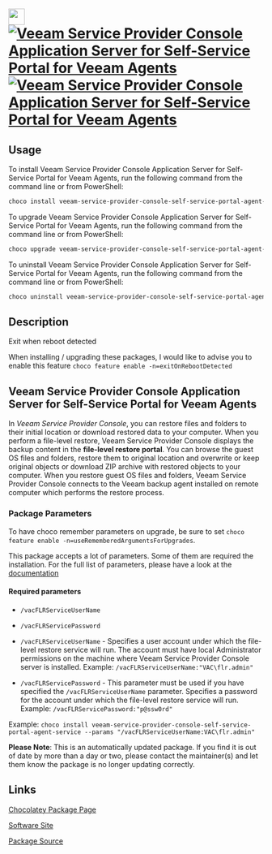 ﻿# <img src="https://cdn.jsdelivr.net/gh/mkevenaar/chocolatey-packages@9a2716b60dc8e877e38a1cfbc371e08b5974754d/icons/veeam-service-provider-console-self-service-portal-agent-service.png" width="32" height="32"/> [![Veeam Service Provider Console Application Server for Self-Service Portal for Veeam Agents](https://img.shields.io/chocolatey/v/veeam-service-provider-console-self-service-portal-agent-service.svg?label=Veeam+Service+Provider+Console+Application+Server+for+Self-Service+Portal+for+Veeam+Agents)](https://community.chocolatey.org/packages/veeam-service-provider-console-self-service-portal-agent-service) [![Veeam Service Provider Console Application Server for Self-Service Portal for Veeam Agents](https://img.shields.io/chocolatey/dt/veeam-service-provider-console-self-service-portal-agent-service.svg)](https://community.chocolatey.org/packages/veeam-service-provider-console-self-service-portal-agent-service)

## Usage

To install Veeam Service Provider Console Application Server for Self-Service Portal for Veeam Agents, run the following command from the command line or from PowerShell:

```powershell
choco install veeam-service-provider-console-self-service-portal-agent-service
```

To upgrade Veeam Service Provider Console Application Server for Self-Service Portal for Veeam Agents, run the following command from the command line or from PowerShell:

```powershell
choco upgrade veeam-service-provider-console-self-service-portal-agent-service
```

To uninstall Veeam Service Provider Console Application Server for Self-Service Portal for Veeam Agents, run the following command from the command line or from PowerShell:

```powershell
choco uninstall veeam-service-provider-console-self-service-portal-agent-service
```

## Description

Exit when reboot detected

When installing / upgrading these packages, I would like to advise you to enable this feature `choco feature enable -n=exitOnRebootDetected`

## Veeam Service Provider Console Application Server for Self-Service Portal for Veeam Agents

In _Veeam Service Provider Console_, you can restore files and folders to their initial location or download restored data to your computer. When you perform a file-level restore, Veeam Service Provider Console displays the backup content in the **file-level restore portal**. You can browse the guest OS files and folders, restore them to original location and overwrite or keep original objects or download ZIP archive with restored objects to your computer. When you restore guest OS files and folders, Veeam Service Provider Console connects to the Veeam backup agent installed on remote computer which performs the restore process.

### Package Parameters

To have choco remember parameters on upgrade, be sure to set `choco feature enable -n=useRememberedArgumentsForUpgrades`.

This package accepts a lot of parameters. Some of them are required the installation. For the full list of parameters, please have a look at the [documentation](https://github.com/mkevenaar/chocolatey-packages/blob/master/automatic/veeam-service-provider-console-self-service-portal-agent-service/PARAMETERS.md)

#### Required parameters

* `/vacFLRServiceUserName`
* `/vacFLRServicePassword`

* `/vacFLRServiceUserName` - Specifies a user account under which the file-level restore service will run. The account must have local Administrator permissions on the machine where Veeam Service Provider Console server is installed. Example: `/vacFLRServiceUserName:"VAC\flr.admin"`
* `/vacFLRServicePassword` - This parameter must be used if you have specified the `/vacFLRServiceUserName` parameter. Specifies a password for the account under which the file-level restore service will run. Example: `/vacFLRServicePassword:"p@ssw0rd"`

Example: `choco install veeam-service-provider-console-self-service-portal-agent-service --params "/vacFLRServiceUserName:VAC\flr.admin"`

**Please Note**: This is an automatically updated package. If you find it is
out of date by more than a day or two, please contact the maintainer(s) and
let them know the package is no longer updating correctly.


## Links

[Chocolatey Package Page](https://community.chocolatey.org/packages/veeam-service-provider-console-self-service-portal-agent-service)

[Software Site](http://www.veeam.com/)

[Package Source](https://github.com/mkevenaar/chocolatey-packages/tree/master/automatic/veeam-service-provider-console-self-service-portal-agent-service)

